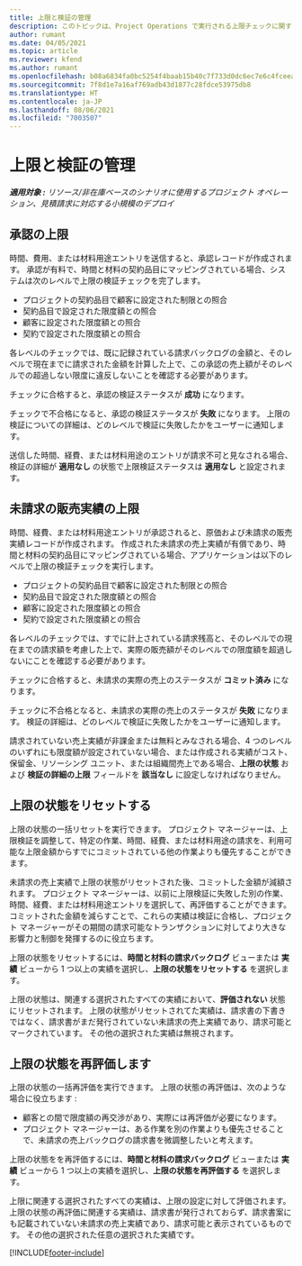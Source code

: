 ```yaml
---
title: 上限と検証の管理
description: このトピックは、Project Operations で実行される上限チェックに関する情報を提供します。
author: rumant
ms.date: 04/05/2021
ms.topic: article
ms.reviewer: kfend
ms.author: rumant
ms.openlocfilehash: b08a6834fa0bc5254f4baab15b40c7f733d0dc6ec7e6c4fceea2836e5e4c656a
ms.sourcegitcommit: 7f8d1e7a16af769adb43d1877c28fdce53975db8
ms.translationtype: HT
ms.contentlocale: ja-JP
ms.lasthandoff: 08/06/2021
ms.locfileid: "7003507"
---
```

# <a name="manage-not-to-exceed-status-and-validations"></a>上限と検証の管理 

_**適用対象 :** リソース/非在庫ベースのシナリオに使用するプロジェクト オペレーション、見積請求に対応する小規模のデプロイ_

## <a name="not-to-exceed-on-approvals"></a>承認の上限

時間、費用、または材料用途エントリを送信すると、承認レコードが作成されます。 承認が有料で、時間と材料の契約品目にマッピングされている場合、システムは次のレベルで上限の検証チェックを完了します。

  - プロジェクトの契約品目で顧客に設定された制限との照合
  - 契約品目で設定された限度額との照合
  - 顧客に設定された限度額との照合
  - 契約で設定された限度額との照合

各レベルのチェックでは、既に記録されている請求バックログの金額と、そのレベルで現在までに請求された金額を計算した上で、この承認の売上額がそのレベルでの超過しない限度に違反しないことを確認する必要があります。

チェックに合格すると、承認の検証ステータスが **成功** になります。

チェックで不合格になると、承認の検証ステータスが **失敗** になります。 上限の検証についての詳細は、どのレベルで検証に失敗したかをユーザーに通知します。

送信した時間、経費、または材料用途のエントリが請求不可と見なされる場合、検証の詳細が **適用なし** の状態で上限検証ステータスは **適用なし** と設定されます。

## <a name="not-to-exceed-on-unbilled-sales-actuals"></a>未請求の販売実績の上限

時間、経費、または材料用途エントリが承認されると、原価および未請求の販売実績レコードが作成されます。 作成された未請求の売上実績が有償であり、時間と材料の契約品目にマッピングされている場合、アプリケーションは以下のレベルで上限の検証チェックを実行します。

  - プロジェクトの契約品目で顧客に設定された制限との照合
  - 契約品目で設定された限度額との照合
  - 顧客に設定された限度額との照合
  - 契約で設定された限度額との照合

各レベルのチェックでは、すでに計上されている請求残高と、そのレベルでの現在までの請求額を考慮した上で、実際の販売額がそのレベルでの限度額を超過しないにことを確認する必要があります。

チェックに合格すると、未請求の実際の売上のステータスが **コミット済み** になります。

チェックに不合格となると、未請求の実際の売上のステータスが **失敗** になります。 検証の詳細は、どのレベルで検証に失敗したかをユーザーに通知します。

請求されていない売上実績が非課金または無料とみなされる場合、4 つのレベルのいずれにも限度額が設定されていない場合、または作成される実績がコスト、保留金、リソーシング ユニット、または組織間売上である場合、**上限の状態** および **検証の詳細の上限** フィールドを **該当なし** に設定しなければなりません。

## <a name="reset-the-not-to-exceed-status"></a>上限の状態をリセットする

上限の状態の一括リセットを実行できます。 プロジェクト マネージャーは、上限検証を調整して、特定の作業、時間、経費、または材料用途の請求を、利用可能な上限金額からすでにコミットされている他の作業よりも優先することができます。

未請求の売上実績で上限の状態がリセットされた後、コミットした金額が減額されます。 プロジェクト マネージャーは、以前に上限検証に失敗した別の作業、時間、経費、または材料用途エントリを選択して、再評価することができます。 コミットされた金額を減らすことで、これらの実績は検証に合格し、プロジェクト マネージャーがその期間の請求可能なトランザクションに対してより大きな影響力と制御を発揮するのに役立ちます。

上限の状態をリセットするには、**時間と材料の請求バックログ** ビューまたは **実績** ビューから 1 つ以上の実績を選択し、**上限の状態をリセットする** を選択します。

上限の状態は、関連する選択されたすべての実績において、**評価されない** 状態にリセットされます。 上限の状態がリセットされてた実績は、請求書の下書きではなく、請求書がまだ発行されていない未請求の売上実績であり、請求可能とマークされています。 その他の選択された実績は無視されます。

## <a name="reevaluate-not-to-exceed-status"></a>上限の状態を再評価します

上限の状態の一括再評価を実行できます。 上限の状態の再評価は、次のような場合に役立ちます :

  - 顧客との間で限度額の再交渉があり、実際には再評価が必要になります。
  - プロジェクト マネージャーは、ある作業を別の作業よりも優先させることで、未請求の売上バックログの請求書を微調整したいと考えます。

上限の状態をを再評価するには、**時間と材料の請求バックログ** ビューまたは **実績** ビューから 1 つ以上の実績を選択し、**上限の状態を再評価する** を選択します。

上限に関連する選択されたすべての実績は、上限の設定に対して評価されます。 上限の状態の再評価に関連する実績は、請求書が発行されておらず、請求書案にも記載されていない未請求の売上実績であり、請求可能と表示されているものです。 その他の選択された任意の選択された実績です。


[!INCLUDE[footer-include](../../includes/footer-banner.md)]
